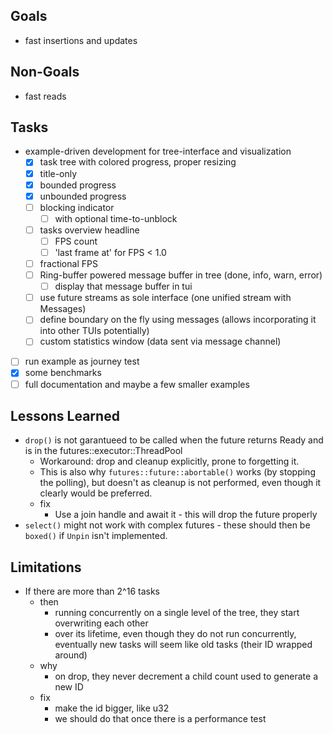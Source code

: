 ## Goals

* fast insertions and updates

## Non-Goals
* fast reads

## Tasks

* example-driven development for tree-interface and visualization
  * [x] task tree with colored progress, proper resizing 
  * [x] title-only
  * [x] bounded progress
  * [x] unbounded progress
  * [ ] blocking indicator
    * [ ] with optional time-to-unblock
  * [ ] tasks overview headline
    * [ ] FPS count
    * [ ] 'last frame at' for FPS < 1.0
  * [ ] fractional FPS
  * [ ] Ring-buffer powered message buffer in tree (done, info, warn, error)
    * [ ] display that message buffer in tui
  * [ ] use future streams as sole interface (one unified stream with Messages)
  * [ ] define boundary on the fly using messages (allows incorporating it into other TUIs potentially)
  * [ ] custom statistics window (data sent via message channel)
* [ ] run example as journey test
* [x] some benchmarks
* [ ] full documentation and maybe a few smaller examples

## Lessons Learned

* `drop()` is not garantueed to be called when the future returns Ready and is in the futures::executor::ThreadPool
  * Workaround: drop and cleanup explicitly, prone to forgetting it.
  * This is also why `futures::future::abortable()` works (by stopping the polling), but doesn't as cleanup is not performed,
    even though it clearly would be preferred.
  * fix
    * Use a join handle and await it - this will drop the future properly
* `select()` might not work with complex futures - these should then be `boxed()` if `Unpin` isn't implemented.

## Limitations

* If there are more than 2^16 tasks
  * then
    * running concurrently on a single level of the tree, they start overwriting each other
    * over its lifetime, even though they do not run concurrently, eventually new tasks will seem like old tasks (their ID wrapped around)
  * why
    * on drop, they never decrement a child count used to generate a new ID
  * fix
    * make the id bigger, like u32
    * we should do that once there is a performance test
